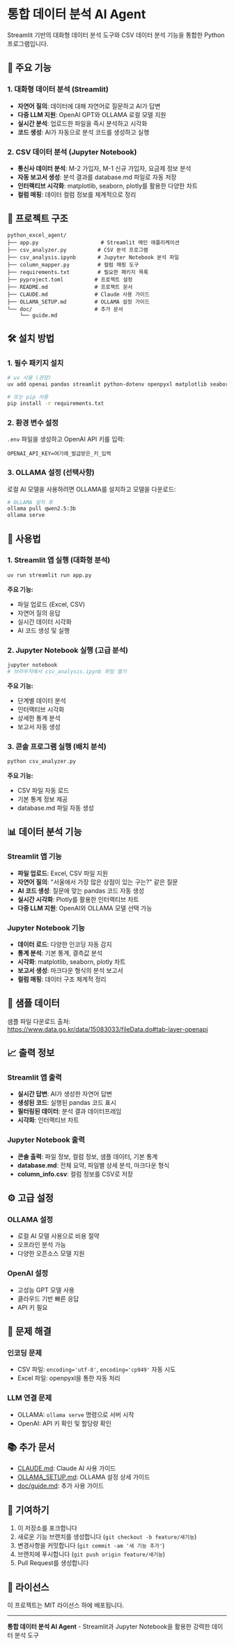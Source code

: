 # 통합 데이터 분석 AI Agent

Streamlit 기반의 대화형 데이터 분석 도구와 CSV 데이터 분석 기능을 통합한 Python 프로그램입니다.

## 🚀 주요 기능

### 1. 대화형 데이터 분석 (Streamlit)
- **자연어 질의**: 데이터에 대해 자연어로 질문하고 AI가 답변
- **다중 LLM 지원**: OpenAI GPT와 OLLAMA 로컬 모델 지원
- **실시간 분석**: 업로드한 파일을 즉시 분석하고 시각화
- **코드 생성**: AI가 자동으로 분석 코드를 생성하고 실행

### 2. CSV 데이터 분석 (Jupyter Notebook)
- **통신사 데이터 분석**: M-2 가입자, M-1 신규 가입자, 요금제 정보 분석
- **자동 보고서 생성**: 분석 결과를 database.md 파일로 자동 저장
- **인터랙티브 시각화**: matplotlib, seaborn, plotly를 활용한 다양한 차트
- **컬럼 매핑**: 데이터 컬럼 정보를 체계적으로 정리

## 📁 프로젝트 구조

```
python_excel_agent/
├── app.py                    # Streamlit 메인 애플리케이션
├── csv_analyzer.py          # CSV 분석 프로그램
├── csv_analysis.ipynb       # Jupyter Notebook 분석 파일
├── column_mapper.py         # 컬럼 매핑 도구
├── requirements.txt         # 필요한 패키지 목록
├── pyproject.toml          # 프로젝트 설정
├── README.md               # 프로젝트 문서
├── CLAUDE.md               # Claude 사용 가이드
├── OLLAMA_SETUP.md         # OLLAMA 설정 가이드
└── doc/                    # 추가 문서
    └── guide.md
```

## 🛠️ 설치 방법

### 1. 필수 패키지 설치

```bash
# uv 사용 (권장)
uv add openai pandas streamlit python-dotenv openpyxl matplotlib seaborn plotly jupyter

# 또는 pip 사용
pip install -r requirements.txt
```

### 2. 환경 변수 설정

`.env` 파일을 생성하고 OpenAI API 키를 입력:

```env
OPENAI_API_KEY=여기에_발급받은_키_입력
```

### 3. OLLAMA 설정 (선택사항)

로컬 AI 모델을 사용하려면 OLLAMA를 설치하고 모델을 다운로드:

```bash
# OLLAMA 설치 후
ollama pull qwen2.5:3b
ollama serve
```

## 🚀 사용법

### 1. Streamlit 앱 실행 (대화형 분석)

```bash
uv run streamlit run app.py
```

**주요 기능:**
- 파일 업로드 (Excel, CSV)
- 자연어 질의 응답
- 실시간 데이터 시각화
- AI 코드 생성 및 실행

### 2. Jupyter Notebook 실행 (고급 분석)

```bash
jupyter notebook
# 브라우저에서 csv_analysis.ipynb 파일 열기
```

**주요 기능:**
- 단계별 데이터 분석
- 인터랙티브 시각화
- 상세한 통계 분석
- 보고서 자동 생성

### 3. 콘솔 프로그램 실행 (배치 분석)

```bash
python csv_analyzer.py
```

**주요 기능:**
- CSV 파일 자동 로드
- 기본 통계 정보 제공
- database.md 파일 자동 생성

## 📊 데이터 분석 기능

### Streamlit 앱 기능
- **파일 업로드**: Excel, CSV 파일 지원
- **자연어 질의**: "서울에서 가장 많은 상점이 있는 구는?" 같은 질문
- **AI 코드 생성**: 질문에 맞는 pandas 코드 자동 생성
- **실시간 시각화**: Plotly를 활용한 인터랙티브 차트
- **다중 LLM 지원**: OpenAI와 OLLAMA 모델 선택 가능

### Jupyter Notebook 기능
- **데이터 로드**: 다양한 인코딩 자동 감지
- **통계 분석**: 기본 통계, 결측값 분석
- **시각화**: matplotlib, seaborn, plotly 차트
- **보고서 생성**: 마크다운 형식의 분석 보고서
- **컬럼 매핑**: 데이터 구조 체계적 정리

## 🎯 샘플 데이터

샘플 파일 다운로드 출처:  
https://www.data.go.kr/data/15083033/fileData.do#tab-layer-openapi

## 📈 출력 정보

### Streamlit 앱 출력
- **실시간 답변**: AI가 생성한 자연어 답변
- **생성된 코드**: 실행된 pandas 코드 표시
- **필터링된 데이터**: 분석 결과 데이터프레임
- **시각화**: 인터랙티브 차트

### Jupyter Notebook 출력
- **콘솔 출력**: 파일 정보, 컬럼 정보, 샘플 데이터, 기본 통계
- **database.md**: 전체 요약, 파일별 상세 분석, 마크다운 형식
- **column_info.csv**: 컬럼 정보를 CSV로 저장

## ⚙️ 고급 설정

### OLLAMA 설정
- 로컬 AI 모델 사용으로 비용 절약
- 오프라인 분석 가능
- 다양한 오픈소스 모델 지원

### OpenAI 설정
- 고성능 GPT 모델 사용
- 클라우드 기반 빠른 응답
- API 키 필요

## 🔧 문제 해결

### 인코딩 문제
- CSV 파일: `encoding='utf-8'`, `encoding='cp949'` 자동 시도
- Excel 파일: openpyxl을 통한 자동 처리

### LLM 연결 문제
- OLLAMA: `ollama serve` 명령으로 서버 시작
- OpenAI: API 키 확인 및 할당량 확인

## 📚 추가 문서

- [CLAUDE.md](CLAUDE.md): Claude AI 사용 가이드
- [OLLAMA_SETUP.md](OLLAMA_SETUP.md): OLLAMA 설정 상세 가이드
- [doc/guide.md](doc/guide.md): 추가 사용 가이드

## 🤝 기여하기

1. 이 저장소를 포크합니다
2. 새로운 기능 브랜치를 생성합니다 (`git checkout -b feature/새기능`)
3. 변경사항을 커밋합니다 (`git commit -am '새 기능 추가'`)
4. 브랜치에 푸시합니다 (`git push origin feature/새기능`)
5. Pull Request를 생성합니다

## 📄 라이선스

이 프로젝트는 MIT 라이선스 하에 배포됩니다.

---

**통합 데이터 분석 AI Agent** - Streamlit과 Jupyter Notebook을 활용한 강력한 데이터 분석 도구